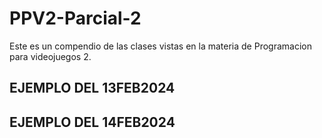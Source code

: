 # PPV2-Parcial-2
Este es un compendio de las clases vistas en la materia de Programacion para videojuegos 2.
## EJEMPLO DEL 13FEB2024
## EJEMPLO DEL 14FEB2024

